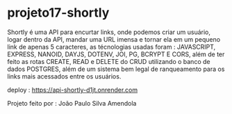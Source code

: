 # projeto17-shortly

Shortly é uma API para encurtar links, onde podemos criar um usuário, logar dentro da API, mandar uma URL imensa e tornar ela em um pequeno link de apenas 5 caracteres, as técnologias usadas foram : JAVASCRIPT, EXPRESS, NANOID, DAYJS, DOTENV, JOI, PG, BCRYPT E CORS, além de ter feito as rotas CREATE, READ e DELETE do CRUD utilizando o banco de dados POSTGRES, além de um sistema bem legal de ranqueamento para os links mais acessados entre os usuários.

deploy : https://api-shortly-d1jt.onrender.com

Projeto feito por : João Paulo Silva Amendola

